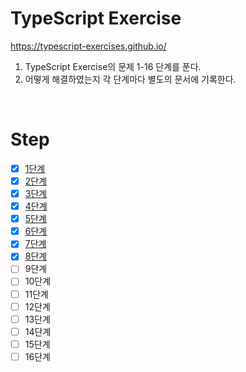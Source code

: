 # TypeScript Exercise

https://typescript-exercises.github.io/

1. TypeScript Exercise의 문제 1-16 단계를 푼다.
2. 어떻게 해결하였는지 각 단계마다 별도의 문서에 기록한다.

</br>

# Step

- [x] [1단계](https://github.com/seonsy44/typescript-exercise/tree/main/src/step1)
- [x] [2단계](https://github.com/seonsy44/typescript-exercise/tree/main/src/step2)
- [x] [3단계](https://github.com/seonsy44/typescript-exercise/tree/main/src/step3)
- [x] [4단계](https://github.com/seonsy44/typescript-exercise/tree/main/src/step4)
- [x] [5단계](https://github.com/seonsy44/typescript-exercise/tree/main/src/step5)
- [x] [6단계](https://github.com/seonsy44/typescript-exercise/tree/main/src/step6)
- [x] [7단계](https://github.com/seonsy44/typescript-exercise/tree/main/src/step7)
- [x] [8단계](https://github.com/seonsy44/typescript-exercise/tree/main/src/step8)
- [ ] 9단계
- [ ] 10단계
- [ ] 11단계
- [ ] 12단계
- [ ] 13단계
- [ ] 14단계
- [ ] 15단계
- [ ] 16단계
